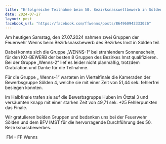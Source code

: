 ```yaml
---
title: "Erfolgreiche Teilnahme beim 50. Bezirksnasswettbewerb in Sölden"
date: 2024-07-27
layout: post
facebook_url: "https://facebook.com/ffwenns/posts/864960942333026"
---
```


Am heutigen Samstag, den 27.07.2024 nahmen zwei Gruppen der Feuerwehr Wenns beim Bezirksnassbewerb des Bezirkes Imst in Sölden teil. 

Dabei konnte sich die Gruppe „WENNS-1“ bei strahlendem Sonnenschein, für den KO-BEWERB der besten 8 Gruppen des Bezirkes Imst qualifizieren. Bei der Gruppe „Wenns-2“ lief es leider nicht planmäßig, trotzdem Gratulation und Danke für die Teilnahme.

Für die Gruppe „ Wenns-1“ warteten im Viertelfinale die Kameraden der Bewerbsgruppe Sölden 4, welche sie mit einer Zeit von 51,44 sek. fehlerfrei besiegen konnten.

Im Halbfinale trafen sie auf die Bewerbsgruppe Huben im Ötztal 3 und versäumten knapp mit einer starken Zeit von 49,71 sek. +25 Fehlerpunkten das Finale.

Wir gratulieren beiden Gruppen und bedanken uns bei der Feuerwehr Sölden und dem BFV IMST für die hervorragende Durchführung des 50. Bezirksnassbewerbes. 

️ FM - FF Wenns